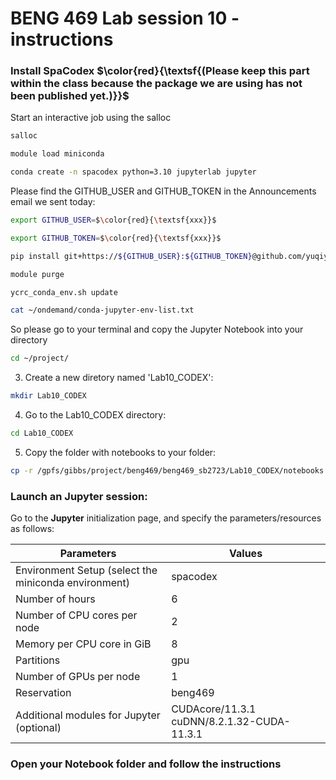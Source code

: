 
# BENG 469 Lab session 10 - instructions

### Install SpaCodex $\color{red}{\textsf{(Please keep this part within the class because the package we are using has not been published yet.)}}$ 

Start an interactive job using the salloc
```bash
salloc
```

```bash
module load miniconda
```
```bash
conda create -n spacodex python=3.10 jupyterlab jupyter
```

Please find the GITHUB_USER and GITHUB_TOKEN in the Announcements email we sent today:

```bash
export GITHUB_USER=$\color{red}{\textsf{xxx}}$
```
```bash
export GITHUB_TOKEN=$\color{red}{\textsf{xxx}}$
```

```bash
pip install git+https://${GITHUB_USER}:${GITHUB_TOKEN}@github.com/yuqiyuqitan/SAP.git@preppip
```
```bash
module purge
```

```bash
ycrc_conda_env.sh update
```

```bash
cat ~/ondemand/conda-jupyter-env-list.txt
```

So please go to your terminal and copy the Jupyter Notebook into your directory

```bash
cd ~/project/
```
3. Create a new diretory named 'Lab10_CODEX':
```bash
mkdir Lab10_CODEX
```
4. Go to the Lab10_CODEX directory:
```bash
cd Lab10_CODEX
```
5. Copy the folder with notebooks to your folder:
```bash
cp -r /gpfs/gibbs/project/beng469/beng469_sb2723/Lab10_CODEX/notebooks ./
```

### Launch an Jupyter session:

Go to the **Jupyter** initialization page, and specify the parameters/resources as follows:

 Parameters      | Values |
| ----------- | ----------- |
| Environment Setup (select the miniconda environment) | spacodex  |
| Number of hours   | 6        |
| Number of CPU cores per node   | 2        |
| Memory per CPU core in GiB   | 8       |
| Partitions   | gpu        |
| Number of GPUs per node | 1 |
| Reservation | beng469 |
| Additional modules for Jupyter (optional) | CUDAcore/11.3.1 cuDNN/8.2.1.32-CUDA-11.3.1 |


### Open your Notebook folder and follow the instructions
